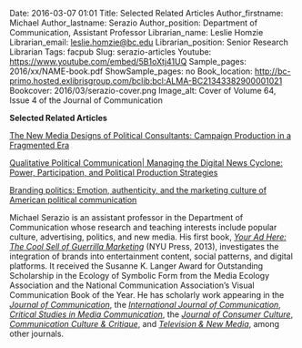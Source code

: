 Date: 2016-03-07 01:01
Title: Selected Related Articles
Author_firstname: Michael 
Author_lastname: Serazio
Author_position: Department of Communication, Assistant Professor
Librarian_name: Leslie Homzie
Librarian_email: leslie.homzie@bc.edu
Librarian_position: Senior Research Librarian
Tags: facpub
Slug: serazio-articles
Youtube: https://www.youtube.com/embed/5B1oXtj41UQ
Sample_pages: 2016/xx/NAME-book.pdf
ShowSample_pages: no
Book_location: http://bc-primo.hosted.exlibrisgroup.com/bclib:bcl:ALMA-BC21343382900001021
Bookcover: 2016/03/serazio-cover.png
Image_alt: Cover of Volume 64, Issue 4 of the Journal of Communication 

<strong>Selected Related Articles</strong>

<a href="http://onlinelibrary.wiley.com/doi/10.1111/jcom.12078/full" target="_blank">
The New Media Designs of Political Consultants: Campaign Production in a Fragmented Era</a>

<a href="http://ijoc.org/index.php/ijoc/article/view/3379" target="_blank">Qualitative Political Communication| Managing the Digital News Cyclone: Power, Participation, and Political Production Strategies</a>

<a href="http://joc.sagepub.com/content/early/2015/05/18/1469540515586868.abstract" target="_blank">Branding politics: Emotion, authenticity, and the marketing culture of American political communication</a>

Michael Serazio is an assistant professor in the Department of Communication whose research and teaching interests include popular culture, advertising, politics, and new media.  His first book, <em><a href="http://nyupress.org/books/9780814785904/" target="_blank">Your Ad Here: The Cool Sell of Guerrilla Marketing</a></em> (NYU Press, 2013), investigates the integration of brands into entertainment content, social patterns, and digital platforms.  It received the Susanne K. Langer Award for Outstanding Scholarship in the Ecology of Symbolic Form from the Media Ecology Association and the National Communication Association’s Visual Communication Book of the Year.  He has scholarly work appearing in the <em><a href="http://onlinelibrary.wiley.com/doi/10.1111/jcom.12078/full" target="_blank">Journal of Communication</a></em>, the <em><a href="http://ijoc.org/index.php/ijoc/article/view/3379" target="_blank">International Journal of Communication</a></em>, <em><a href="http://www.tandfonline.com/doi/abs/10.1080/15295030903551009" target="_blank">Critical Studies in Media Communication</a></em>, the <em><a href="http://joc.sagepub.com/content/early/2015/05/18/1469540515586868.abstract" target="_blank">Journal of Consumer Culture</a></em>, <em><a href="http://onlinelibrary.wiley.com/doi/10.1111/j.1753-9137.2010.01078.x/abstract" target="_blank">Communication Culture & Critique</a></em>, and <em><a href="http://tvn.sagepub.com/content/early/2013/06/04/1527476413491015.abstract" target="_blank">Television & New Media</a></em>, among other journals.
